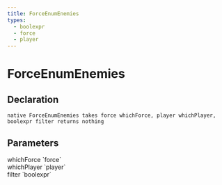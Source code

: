 ```yaml
---
title: ForceEnumEnemies
types:
  - boolexpr
  - force
  - player
---
```


# ForceEnumEnemies

## Declaration

```
native ForceEnumEnemies takes force whichForce, player whichPlayer, boolexpr filter returns nothing
```

## Parameters
<dl>
  <dt>whichForce `force`</dt>
  <dd></dd>

  <dt>whichPlayer `player`</dt>
  <dd></dd>

  <dt>filter `boolexpr`</dt>
  <dd></dd>
</dl>